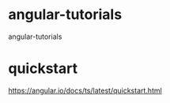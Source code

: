# angular-tutorials
angular-tutorials

quickstart
==========

https://angular.io/docs/ts/latest/quickstart.html

